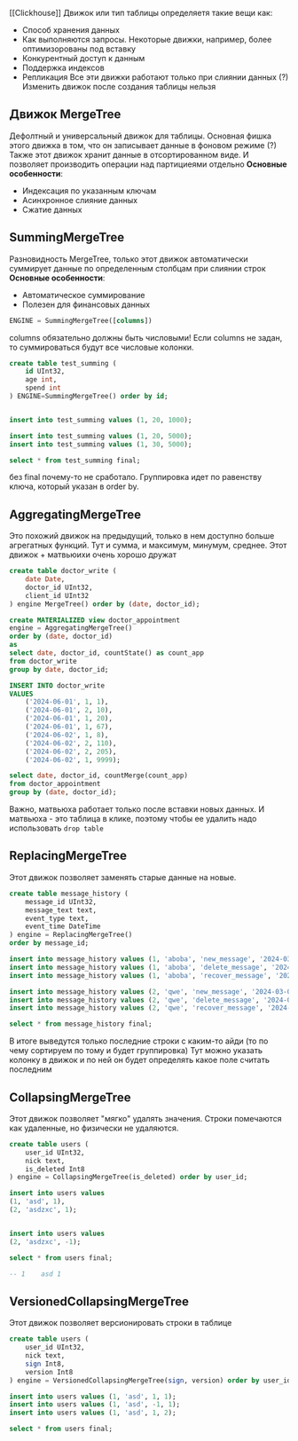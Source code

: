 [[Clickhouse]]
Движок или тип таблицы определяетя такие вещи как:
- Способ хранения данных
- Как выполняются запросы. Некоторые движки, например, более оптимизорованы под вставку
- Конкурентный доступ к данным
- Поддержка индексов
- Репликация 
Все эти движки работают только при слиянии данных (?) Изменить движок после создания таблицы нельзя
## Движок MergeTree
Дефолтный и универсальный движок для таблицы. Основная фишка этого движка в том, что он записывает данные в фоновом режиме (?)
Также этот движок хранит данные в отсортированном виде. И позволяет производить операции над партициеями отдельно
**Основные особенности**:
- Индексация по указанным ключам
- Асинхронное слияние данных
- Сжатие данных
## SummingMergeTree
Разновидность MergeTree, только этот движок автоматически суммирует данные по определенным столбцам при слиянии строк
**Основные особенности**:
- Автоматическое суммирование
- Полезен для финансовых данных
```sql
ENGINE = SummingMergeTree([columns])
```
columns обязательно должны быть числовыми! Если columns не задан, то суммироваться будут все числовые колонки.
```sql
create table test_summing (
	id UInt32,
	age int,
	spend int
) ENGINE=SummingMergeTree() order by id;


insert into test_summing values (1, 20, 1000);

insert into test_summing values (1, 20, 5000);
insert into test_summing values (1, 30, 5000);

select * from test_summing final;
```
без final почему-то не сработало. Группировка идет по равенству ключа, который указан в order by.
## AggregatingMergeTree

Это похожий движок на предыдущий, только в нем доступно больше агрегатных функций. Тут и сумма, и максимум, минумум, среднее. Этот движок + матвьюихи очень хорошо дружат
```sql
create table doctor_write (
	date Date,
	doctor_id UInt32,
	client_id UInt32
) engine MergeTree() order by (date, doctor_id);

create MATERIALIZED view doctor_appointment
engine = AggregatingMergeTree()
order by (date, doctor_id)
as 
select date, doctor_id, countState() as count_app
from doctor_write
group by date, doctor_id;

INSERT INTO doctor_write 
VALUES 
    ('2024-06-01', 1, 1),
    ('2024-06-01', 2, 10),
    ('2024-06-01', 1, 20),
    ('2024-06-01', 1, 67),
    ('2024-06-02', 1, 8),
    ('2024-06-02', 2, 110),
    ('2024-06-02', 2, 205),
    ('2024-06-02', 1, 9999);

select date, doctor_id, countMerge(count_app) 
from doctor_appointment
group by (date, doctor_id);
```
Важно, матвьюха работает только после вставки новых данных. И матвьюха - это таблица в клике, поэтому чтобы ее удалить надо использовать `drop table`
## ReplacingMergeTree
Этот движок позволяет заменять старые данные на новые. 
```sql
create table message_history (
	message_id UInt32,
	message_text text,
	event_type text,
	event_time DateTime
) engine = ReplacingMergeTree()
order by message_id;

insert into message_history values (1, 'aboba', 'new_message', '2024-03-03 10:00:00');
insert into message_history values (1, 'aboba', 'delete_message', '2024-03-03 10:01:00');
insert into message_history values (1, 'aboba', 'recover_message', '2024-03-03 10:10:00');

insert into message_history values (2, 'qwe', 'new_message', '2024-03-03 10:00:00');
insert into message_history values (2, 'qwe', 'delete_message', '2024-03-03 10:01:00');
insert into message_history values (2, 'qwe', 'recover_message', '2024-03-03 10:10:00');

select * from message_history final;
```
В итоге выведутся только последние строки с каким-то айди (то по чему сортируем по тому и будет группировка)
Тут можно указать колонку в движок и по ней он будет определять какое поле считать последним
## CollapsingMergeTree
Этот движок позволяет "мягко" удалять значения. Строки помечаются как удаленные, но физически не удаляются.
```sql
create table users (
	user_id UInt32,
	nick text,
	is_deleted Int8
) engine = CollapsingMergeTree(is_deleted) order by user_id;

insert into users values 
(1, 'asd', 1),
(2, 'asdzxc', 1);


insert into users values 
(2, 'asdzxc', -1);

select * from users final;

-- 1	asd	1
```
## VersionedCollapsingMergeTree
Этот движок позволяет версионировать строки в таблице
```sql
create table users (
	user_id UInt32,
	nick text,
	sign Int8,
	version Int8
) engine = VersionedCollapsingMergeTree(sign, version) order by user_id;

insert into users values (1, 'asd', 1, 1);
insert into users values (1, 'asd', -1, 1);
insert into users values (1, 'asd', 1, 2);

select * from users final;
```